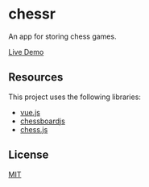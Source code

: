 # chessr
An app for storing chess games.

[Live Demo](https://www.peteriscoding.io/)

## Resources

This project uses the following libraries:
- [vue.js](https://github.com/vuejs/vue)
- [chessboardjs](https://github.com/oakmac/chessboardjs/)
- [chess.js](https://github.com/jhlywa/chess.js)

## License

[MIT](https://choosealicense.com/licenses/mit/)

